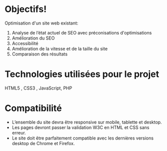 # Objectifs!

Optimisation d'un site web existant:
1. Analyse de l’état actuel de SEO avec préconisations d'optimisations
2. Amélioration du SEO
3. Accessibilité
4. Amélioration de la vitesse et de la taille du site
5. Comparaison des résultats

# Technologies utilisées pour le projet

HTML5 , CSS3 , JavaScript, PHP

# Compatibilité

* L’ensemble du site devra être responsive sur mobile, tablette et desktop.
* Les pages devront passer la validation W3C en HTML et CSS sans erreur. 
* Le site doit être parfaitement compatible avec les dernières versions desktop de Chrome et Firefox.


